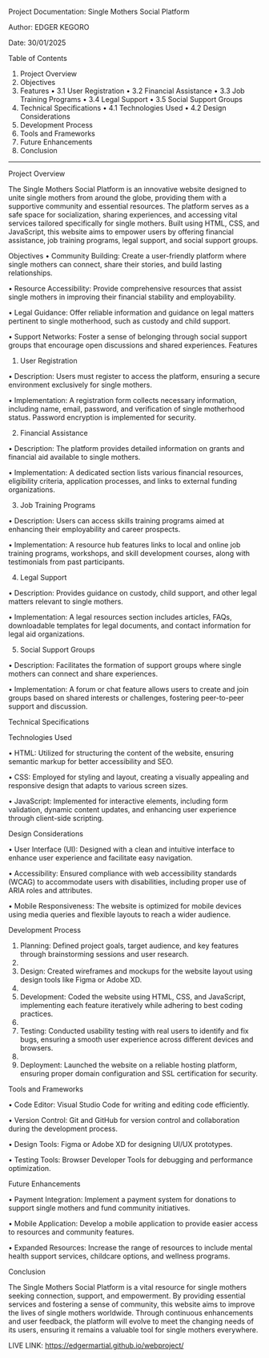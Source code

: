 Project Documentation: Single Mothers Social Platform

Author: EDGER KEGORO

Date: 30/01/2025

Table of Contents

1.	Project Overview
2.	Objectives
3.	Features
•	3.1 User Registration
•	3.2 Financial Assistance
•	3.3 Job Training Programs
•	3.4 Legal Support
•	3.5 Social Support Groups
4.	Technical Specifications
•	4.1 Technologies Used
•	4.2 Design Considerations
5.	Development Process
6.	Tools and Frameworks
7.	Future Enhancements
8.	Conclusion
________________________________________

Project Overview

The Single Mothers Social Platform is an innovative website designed to unite single mothers from around the globe, providing them with a supportive community and essential resources. The platform serves as a safe space for socialization, sharing experiences, and accessing vital services tailored specifically for single mothers. 
Built using HTML, CSS, and JavaScript, this website aims to empower users by offering financial assistance, job training programs, legal support, and social support groups.

Objectives
•	Community Building: Create a user-friendly platform where single mothers can connect, share their stories, and build lasting relationships.

•	Resource Accessibility: Provide comprehensive resources that assist single mothers in improving their financial stability and employability.

•	Legal Guidance: Offer reliable information and guidance on legal matters pertinent to single motherhood, such as custody and child support.

•	Support Networks: Foster a sense of belonging through social support groups that encourage open discussions and shared experiences.
Features

1.	User Registration

•	Description: Users must register to access the platform, ensuring a secure environment exclusively for single mothers.

•	Implementation: A registration form collects necessary information, including name, email, password, and verification of single motherhood status. Password encryption is implemented for security.

2. Financial Assistance

•	Description: The platform provides detailed information on grants and financial aid available to single mothers.

•	Implementation: A dedicated section lists various financial resources, eligibility criteria, application processes, and links to external funding organizations.

3. Job Training Programs

•	Description: Users can access skills training programs aimed at enhancing their employability and career prospects.

•	Implementation: A resource hub features links to local and online job training programs, workshops, and skill development courses, along with testimonials from past participants.

4. Legal Support

•	Description: Provides guidance on custody, child support, and other legal matters relevant to single mothers.

•	Implementation: A legal resources section includes articles, FAQs, downloadable templates for legal documents, and contact information for legal aid organizations.

5. Social Support Groups

•	Description: Facilitates the formation of support groups where single mothers can connect and share experiences.

•	Implementation: A forum or chat feature allows users to create and join groups based on shared interests or challenges, fostering peer-to-peer support and discussion.

Technical Specifications

Technologies Used

•	HTML: Utilized for structuring the content of the website, ensuring semantic markup for better accessibility and SEO.

•	CSS: Employed for styling and layout, creating a visually appealing and responsive design that adapts to various screen sizes.

•	JavaScript: Implemented for interactive elements, including form validation, dynamic content updates, and enhancing user experience through client-side scripting.

Design Considerations

•	User Interface (UI): Designed with a clean and intuitive interface to enhance user experience and facilitate easy navigation.

•	Accessibility: Ensured compliance with web accessibility standards (WCAG) to accommodate users with disabilities, including proper use of ARIA roles and attributes.

•	Mobile Responsiveness: The website is optimized for mobile devices using media queries and flexible layouts to reach a wider audience.

Development Process

1.	Planning: Defined project goals, target audience, and key features through brainstorming sessions and user research.
2.	
3.	Design: Created wireframes and mockups for the website layout using design tools like Figma or Adobe XD.
4.	
5.	Development: Coded the website using HTML, CSS, and JavaScript, implementing each feature iteratively while adhering to best coding practices.
6.	
7.	Testing: Conducted usability testing with real users to identify and fix bugs, ensuring a smooth user experience across different devices and browsers.
8.	
9.	Deployment: Launched the website on a reliable hosting platform, ensuring proper domain configuration and SSL certification for security.
    
Tools and Frameworks

•	Code Editor: Visual Studio Code for writing and editing code efficiently.

•	Version Control: Git and GitHub for version control and collaboration during the development process.

•	Design Tools: Figma or Adobe XD for designing UI/UX prototypes.

•	Testing Tools: Browser Developer Tools for debugging and performance optimization.

Future Enhancements

•	Payment Integration: Implement a payment system for donations to support single mothers and fund community initiatives.

•	Mobile Application: Develop a mobile application to provide easier access to resources and community features.

•	Expanded Resources: Increase the range of resources to include mental health support services, childcare options, and wellness programs.

Conclusion

The Single Mothers Social Platform is a vital resource for single mothers seeking connection, support, and empowerment. By providing essential services and fostering a sense of community, this website aims to improve the lives of single mothers worldwide. Through continuous enhancements and user feedback, the platform will evolve to meet the changing needs of its users, ensuring it remains a valuable tool for single mothers everywhere.

LIVE LINK: https://edgermartial.github.io/webproject/

